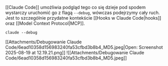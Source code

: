 [[Claude Code]] umożliwia podgląd tego co się dzieje pod spodem wystarczy uruchomić go z flagą `--debug`, wówczas podejrzymy cały ruch. Jest to szczególnie przydatne kontekście [[Hooks w Claude Code|hooks]] oraz [[Model Context Protocol|MCP]].

```
claude --debug
```
[[Attachments/Debugowanie Claude Code/6ead10358d156983240fa53cfbd3b8b4_MD5.jpeg|Open: Screenshot 2025-08-19 at 12.19.21.png]]
![[Attachments/Debugowanie Claude Code/6ead10358d156983240fa53cfbd3b8b4_MD5.jpeg]]